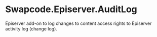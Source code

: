# Swapcode.Episerver.AuditLog
Episerver add-on to log changes to content access rights to Episerver activity log (change log).
